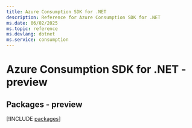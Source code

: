 ```yaml
---
title: Azure Consumption SDK for .NET
description: Reference for Azure Consumption SDK for .NET
ms.date: 06/02/2025
ms.topic: reference
ms.devlang: dotnet
ms.service: consumption
---
```

# Azure Consumption SDK for .NET - preview
## Packages - preview
[!INCLUDE [packages](consumption-index.md)]